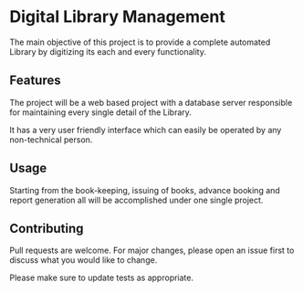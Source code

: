# Digital Library Management

The main objective of this project is to provide a complete automated Library by digitizing its each and every functionality.

## Features



The project will be a web based project with a database server responsible for maintaining every single detail of the Library.

It has a very user friendly interface which can easily be operated by any non-technical person.

## Usage
Starting from the book-keeping, issuing of books, advance booking and report generation all will be accomplished under one single project.

## Contributing

Pull requests are welcome. For major changes, please open an issue first
to discuss what you would like to change.

Please make sure to update tests as appropriate.
